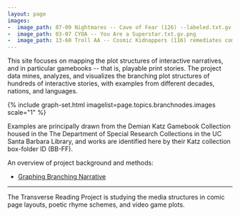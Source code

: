 ```yaml
---
layout: page
images:
-  image_path: 07-09 Nightmares -- Cave of Fear (126) --labeled.txt.gv.png
-  image_path: 03-07 CYOA -- You Are a Superstar.txt.gv.png
-  image_path: 13-60 Troll AA -- Cosmic Kidnappers (116) remediates computer functions.txt.gv.png
---
```


This site focuses on mapping the plot structures of interactive narratives, and in particular gamebooks -- that is, playable print stories. The project data mines, analyzes, and visualizes the branching plot structures of hundreds of interactive stories, with examples from different decades, nations, and languages.

{% include graph-set.html imagelist=page.topics.branchnodes.images scale="1" %}

Examples are principally drawn from the Demian Katz Gamebook Collection housed in the The Department of Special Research Collections in the UC Santa Barbara Library, and works are identified here by their Katz collection box-folder ID (BB-FF).

An overview of project background and methods:

-  [Graphing Branching Narrative][gbn]

[gbn]: https://docs.google.com/document/d/1LVA7au0Z1Z4-qiRy77yib8lmeL7rjeIp1V3lPaaUYbo/

----------

The Transverse Reading Project is studying the media structures in comic page layouts, poetic rhyme schemes, and video game plots.
